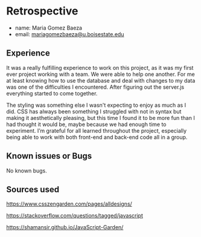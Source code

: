 # Retrospective

- name: Maria Gomez Baeza
- email: <mariagomezbaeza@u.boisestate.edu>

## Experience

It was a really fulfilling experience to work on this project, as it was my first ever project working with a team. We were able to help one another. For me at least knowing how to use the database and deal with changes to my data was one of the difficulties I encountered. After figuring out the server.js everything started to come together.

The styling was something else I wasn't expecting to enjoy as much as I did. CSS has always been something I struggled with not in syntax but making it aesthetically pleasing, but this time I found it to be more fun than I had thought it would be, maybe because we had enough time to experiment.
I’m grateful for all learned throughout the project, especially being able to work with both front-end and back-end code all in a group.

## Known issues or Bugs

No known bugs.

## Sources used

https://www.csszengarden.com/pages/alldesigns/

https://stackoverflow.com/questions/tagged/javascript

https://shamansir.github.io/JavaScript-Garden/
